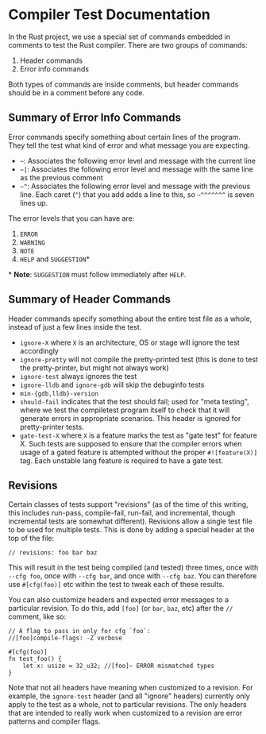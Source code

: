 # Compiler Test Documentation

In the Rust project, we use a special set of commands embedded in
comments to test the Rust compiler. There are two groups of commands:

1. Header commands
2. Error info commands

Both types of commands are inside comments, but header commands should
be in a comment before any code.

## Summary of Error Info Commands

Error commands specify something about certain lines of the
program. They tell the test what kind of error and what message you
are expecting.

* `~`: Associates the following error level and message with the
  current line
* `~|`: Associates the following error level and message with the same
  line as the previous comment
* `~^`: Associates the following error level and message with the
  previous line. Each caret (`^`) that you add adds a line to this, so
  `~^^^^^^^` is seven lines up.

The error levels that you can have are:

1. `ERROR`
2. `WARNING`
3. `NOTE`
4. `HELP` and `SUGGESTION`*

\* **Note**: `SUGGESTION` must follow immediately after `HELP`.

## Summary of Header Commands

Header commands specify something about the entire test file as a
whole, instead of just a few lines inside the test.

* `ignore-X` where `X` is an architecture, OS or stage will ignore the test accordingly
* `ignore-pretty` will not compile the pretty-printed test (this is done to test the pretty-printer, but might not always work)
* `ignore-test` always ignores the test
* `ignore-lldb` and `ignore-gdb` will skip the debuginfo tests
* `min-{gdb,lldb}-version`
* `should-fail` indicates that the test should fail; used for "meta testing",
  where we test the compiletest program itself to check that it will generate
  errors in appropriate scenarios. This header is ignored for pretty-printer tests.
* `gate-test-X` where `X` is a feature marks the test as "gate test" for feature X.
  Such tests are supposed to ensure that the compiler errors when usage of a gated
  feature is attempted without the proper `#![feature(X)]` tag.
  Each unstable lang feature is required to have a gate test.

## Revisions

Certain classes of tests support "revisions" (as of the time of this
writing, this includes run-pass, compile-fail, run-fail, and
incremental, though incremental tests are somewhat
different). Revisions allow a single test file to be used for multiple
tests. This is done by adding a special header at the top of the file:

```
// revisions: foo bar baz
```

This will result in the test being compiled (and tested) three times,
once with `--cfg foo`, once with `--cfg bar`, and once with `--cfg
baz`. You can therefore use `#[cfg(foo)]` etc within the test to tweak
each of these results.

You can also customize headers and expected error messages to a particular
revision. To do this, add `[foo]` (or `bar`, `baz`, etc) after the `//`
comment, like so:

```
// A flag to pass in only for cfg `foo`:
//[foo]compile-flags: -Z verbose

#[cfg(foo)]
fn test_foo() {
    let x: usize = 32_u32; //[foo]~ ERROR mismatched types
}
```

Note that not all headers have meaning when customized to a revision.
For example, the `ignore-test` header (and all "ignore" headers)
currently only apply to the test as a whole, not to particular
revisions. The only headers that are intended to really work when
customized to a revision are error patterns and compiler flags.
